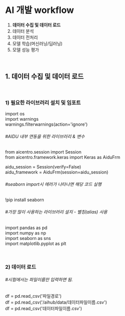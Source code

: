 # AI 개발 workflow
1. __데이터 수집 및 데이터 로드__   
2. 데이터 분석   
3. 데이터 전처리   
4. 모델 학습(머신러닝/딥러닝)   
5. 모델 성능 평가   

<br/>

## 1. 데이터 수집 및 데이터 로드

<br/>

### 1) 필요한 라이브러리 설치 및 임포트

import os   
import warnings   
warnings.filterwarnings(action='ignore')   

###### #AIDU 내부 연동을 위한 라이브러리 & 변수
from aicentro.session import Session   
from aicentro.framework.keras import Keras as AiduFrm   

aidu_session = Session(verify=False)   
aidu_framework = AiduFrm(session=aidu_session)   

###### #seaborn import시 에러가 나타나면 해당 코드 실행
!pip install seaborn   

###### #가장 많이 사용하는 라이브러리 설치 - 별칭(alias) 사용
import pandas as pd   
import numpy as np   
import seaborn as sns   
import matplotlib.pyplot as plt   

<br/>

### 2) 데이터 로드

###### #시험에서는 파일이름만 입력하면 됨.
df = pd.read_csv('파일경로')   
df = pd.read_csv('/aihub/data/데이터파일이름.csv')   
df = pd.read_csv('데이터파일이름.csv')

